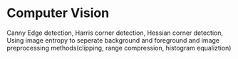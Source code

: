 # Computer Vision 
  Canny Edge detection, Harris corner detection, Hessian corner detection, Using image entropy to seperate background and foreground and image preprocessing methods(clipping, range compression, histogram equaliztion) 
